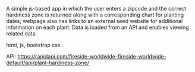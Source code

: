 A simple js-based app in which the user enters a zipcode and the correct hardiness zone is returned along with a corresponding chart for planting dates; webpage also has links to an external seed website for additional information on each plant.
Data is loaded from an API and enables viewing related data.

html, js, bootstrap css

API:
https://rapidapi.com/fireside-worldwide-fireside-worldwide-default/api/plant-hardiness-zone/
